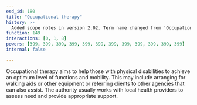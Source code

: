 ```yaml
---
esd_id: 180
title: "Occupational therapy"
history: >-
  Added scope notes in version 2.02. Term name changed from 'Occupational therapy' to 'Social services - occupational therapy' in version 3.00. Name changed to 'Occupational therapy in version 4.00.
function: 149
interactions: [0, 1, 8]
powers: [399, 399, 399, 399, 399, 399, 399, 399, 399, 399, 399, 399]
internal: false

---
```


Occupational therapy aims to help those with physical disabilities to achieve an optimum level of functions and mobility. This may include arranging for walking aids or other equipment or referring clients to other agencies that can also assist.  The authority usually works with local health providers to assess need and provide appropriate support.

